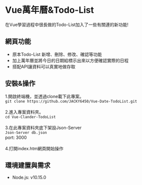 # Vue萬年曆&Todo-List
在Vue學習過程中很長做的Todo-List加入了一些有關連的新功能!
## 網頁功能
* 原本Todo-List 新增、刪除、修改、確認等功能
* 加上萬年曆並將今日的日期給標示出來以方便確認實際的日程
* 搭配API讓資料可以真實地做存取
## 安裝&操作
1.開啟終端機，並透過clone載下此專案。
<br>
`git clone https://github.com/JACKY6450/Vue-Date-TodoList.git`
<br><br>
2.進入專案資料夾。
<br>
`cd Vue-Clander-TodoList`
<br><br>
3.在此專案資料夾底下架設Json-Server
<br>
`Json-Server db.json`
<br>
port: 3000
<br><br>
4.打開index.htm網頁開始操作
## 環境建置與需求
* Node.js: v10.15.0
